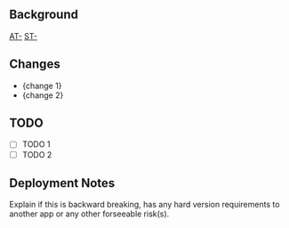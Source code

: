 ## Background

[AT-](https://homebot.atlassian.net/browse/AT-)
[ST-](https://homebot.atlassian.net/browse/ST-)

## Changes

- {change 1}
- {change 2}

## TODO

- [ ] TODO 1
- [ ] TODO 2

## Deployment Notes

Explain if this is backward breaking, has any hard version requirements to another app or any other forseeable risk(s).
